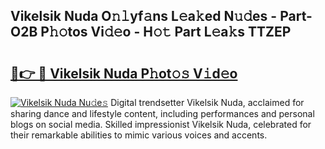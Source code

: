 ## Vikelsik Nuda O𝚗𝚕yf𝚊ns L𝚎a𝚔ed N𝚞𝚍es - Part-O2B P𝚑𝚘tos Vi𝚍𝚎o - H𝚘𝚝 Part L𝚎a𝚔s TTZEP

# <h2><a href="http://kf6p7j0.oniu.top/?m=Vikelsik+Nuda">🔗👉 🔴 Vikelsik Nuda P𝚑ot𝚘𝚜 V𝚒d𝚎o</a></h2>

[![Vikelsik Nuda Nu𝚍e𝚜](https://i.imgur.com/0qMVB7G.gif)](http://kf6p7j0.oniu.top/?m=Vikelsik+Nuda)
Digital trendsetter Vikelsik Nuda, acclaimed for sharing dance and lifestyle content, including performances and personal blogs on social media. Skilled impressionist Vikelsik Nuda, celebrated for their remarkable abilities to mimic various voices and accents.  
